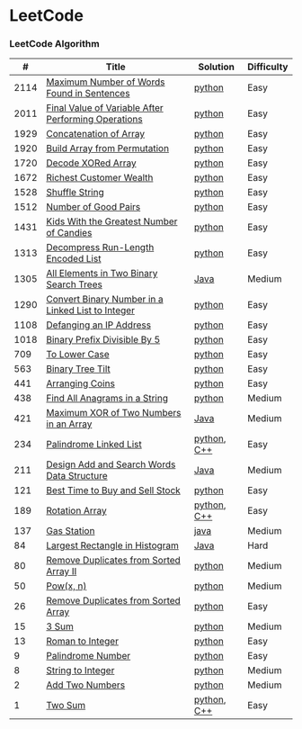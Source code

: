 LeetCode
========

### LeetCode Algorithm

| #    | Title                                                                                                                                           | Solution                                                                                                                                       | Difficulty |
|------|-------------------------------------------------------------------------------------------------------------------------------------------------|------------------------------------------------------------------------------------------------------------------------------------------------|------------|
| 2114 | [Maximum Number of Words Found in Sentences](https://leetcode.com/problems/maximum-number-of-words-found-in-sentences/)                         | [python](Algorithms/python/MaximumNumberofWordsFoundinSentences/MaximumNumberofWordsFoundinSentences.py)                                       | Easy       |
| 2011 | [Final Value of Variable After Performing Operations](https://leetcode.com/problems/final-value-of-variable-after-performing-operations/)       | [python](Algorithms/python/FinalValueOfVariableAfterPerformingOperations/FinalValueofVariableAfterPerformingOperations.py)                     | Easy       |                                                                            
| 1929 | [Concatenation of Array](https://leetcode.com/problems/concatenation-of-array/)                                                                 | [python](Algorithms/python/ConcatenationOfArray/ConcatenationOfArray.py)                                                                       | Easy       |
| 1920 | [Build Array from Permutation](https://leetcode.com/problems/build-array-from-permutation/)                                                     | [python](Algorithms/python/BuildArrayfromPermutation/BuildArrayfromPermutation.py)                                                             | Easy       |
| 1720 | [Decode XORed Array](https://leetcode.com/problems/decode-xor-ed-array/)                                                                        | [python](Algorithms/python/DecodeXORedArray/DecodeXORedArray.py)                                                                               | Easy       |
| 1672 | [Richest Customer Wealth](https://leetcode.com/problems/richest-customer-wealth)                                                                | [python](Algorithms/python/RichestCustomerWealth/)                                                                                             | Easy       |
| 1528 | [Shuffle String](https://leetcode.com/problems/shuffle-string)                                                                                  | [python](Algorithms/python/ShuffleString/ShuffleString.py)                                                                                     | Easy       |
| 1512 | [Number of Good Pairs](https://leetcode.com/problems/number-of-good-pairs)                                                                      | [python](Algorithms/python/NumberOfGoodPairs/NumberOfGoodPairs.py)                                                                             | Easy       |
| 1431 | [Kids With the Greatest Number of Candies](https://leetcode.com/problems/kids-with-the-greatest-number-of-candies/)                             | [python](Algorithms/python/KidsWiththeGreatestNumberofCandies/KidsWiththeGreatestNumberofCandies.py)                                           | Easy       |
| 1313 | [Decompress Run-Length Encoded List](https://leetcode.com/problems/decompress-run-length-encoded-list/)                                         | [python](Algorithms/python/DecompressRun-LengthEncodedList/1313-Decompress-Run-Length-Encoded-List.py)                                         | Easy       |
| 1305 | [All Elements in Two Binary Search Trees](https://leetcode.com/problems/all-elements-in-two-binary-search-trees)                                | [Java](Algorithms/Java/AllElementsInTwoBinarySearchTrees/All_Elements_in_Two_Binary_Search_Trees.java)                                         | Medium     |
| 1290 | [Convert Binary Number in a Linked List to Integer](https://leetcode.com/problems/convert-binary-number-in-a-linked-list-to-integer/)           | [python](Algorithms/python/ConvertBinaryNumberinaLinkedListtoInteger/1290.ConvertBinaryNumberinaLinkedListtoInteger.py)                        | Easy       |
| 1108 | [Defanging an IP Address](https://leetcode.com/problems/defanging-an-ip-address)                                                                | [python](Algorithms/python/DefanginganIPAddress/DefangingAnIPAddress.py)                                                                       | Easy       |
| 1018 | [Binary Prefix Divisible By 5](https://leetcode.com/problems/binary-prefix-divisible-by-5/)                                                     | [python](Algorithms/python/BinaryPrefixDivisibleBy5/BinaryPrefixDivisibleBy5.py)                                                               | Easy       |    
| 709  | [To Lower Case](https://leetcode.com/problems/to-lower-case)                                                                                    | [python](Algorithms/python/ToLowerCase/ToLowerCase.py)                                                                                         | Easy       |
| 563  | [Binary Tree Tilt](https://leetcode.com/problems/binary-tree-tilt)                                                                              | [python](Algorithms/python/BinaryTreeTilt/BinaryTreeTilt.py)                                                                                   | Easy       |
| 441  | [Arranging Coins](https://leetcode.com/problems/arranging-coins/)                                                                               | [python](Algorithms/python/ArrangingCoins/441-arranging-coins.py)                                                                              | Easy       |
| 438  | [Find All Anagrams in a String](https://leetcode.com/problems/find-all-anagrams-in-a-string/)                                                   | [python](Algorithms/python/FindAllAnagramsinaString/Find-All-Anagrams-in-a-String.py)                                                          | Medium     |
| 421  | [Maximum XOR of Two Numbers in an Array](https://leetcode.com/problems/maximum-xor-of-two-numbers-in-an-array/)                                 | [Java](Algorithms/Java/MaximumXOROfTwoNumbersInAnArray/Maximum_XOR_of_Two_Numbers_in_an_Array.java)                                            | Medium     |
| 234  | [Palindrome Linked List](https://leetcode.com/problems/palindrome-linked-list/)                                                                 | [python](Algorithms/python/PalindromeLinkedList/PalindromeLinkedList.py), [C++](Algorithms/C++/PalidromeLinkedList/PalidromeLinkedList.cpp)    | Easy       |
| 211  | [Design Add and Search Words Data Structure](https://leetcode.com/problems/design-add-and-search-words-data-structure/)                         | [Java](Algorithms/Java/DesignAddAndSearchWordsDataStructure/DesignAddAndSearchWordsDataStructure.java)                                         | Medium     |
| 121  | [Best Time to Buy and Sell Stock](https://leetcode.com/problems/best-time-to-buy-and-sell-stock/)                                               | [python](Algorithms/python/BestTimeToBuyAndSellStock/BestTimeToBuyAndSellStock.py)                                                             | Easy       |
| 189  | [Rotation Array](https://leetcode.com/problems/rotate-array/)                                                                                   | [python](Algorithms/python/RotateArray/RotateArray.py), [C++](Algorithms/C++/RotateArray/RotateArray.cpp)                                      | Easy       |
| 137  | [Gas Station](https://leetcode.com/problems/gas-station/)                                                                                       | [java](Algorithms/Java/GasStation/Gas_Station.java)                                                                                            | Medium     | 
| 84   | [Largest Rectangle in Histogram](https://leetcode.com/problems/largest-rectangle-in-histogram/)                                                 | [Java](Algorithms/Java/LargestRectangleInHistogram/LargestRectangleInHistogram.java)                                                           | Hard       |
| 80   | [Remove Duplicates from Sorted Array II](https://leetcode.com/problems/remove-duplicates-from-sorted-array-ii/)                                 | [python](Algorithms/python/RemoveDuplicatesfromSortedArrayII/80-Remove-Duplicates-from-Sorted-Array-II.py)                                     | Medium     |
| 50   | [Pow(x, n)](https://leetcode.com/problems/powx-n)                                                                                               | [python](Algorithms/python/Pow(x,n)/pow(x,n).py)                                                                                               | Medium     |
| 26   | [Remove Duplicates from Sorted Array](https://leetcode.com/problems/remove-duplicates-from-sorted-array/)                                       | [python](Algorithms/python/RemoveDuplicatesfromSortedArray/26-Remove-Duplicates-from-Sorted-Array.py)                                          | Easy       |
| 15   | [3 Sum](https://leetcode.com/problems/3sum/)                                                                                                    | [python](Algorithms/python/3Sum/3Sum.py)                                                                                                       | Medium     |
| 13   | [Roman to Integer](https://leetcode.com/problems/roman-to-integer/)                                                                             | [python](Algorithms/python/RomanToInteger/roman2integer.py)                                                                                    | Easy       |
| 9    | [Palindrome Number](https://leetcode.com/problems/palindrome-number)                                                                            | [python](Algorithms/python/PalindromeNumber/PalindromeNumber.py)                                                                               | Easy       |
| 8    | [String to Integer](https://leetcode.com/problems/string-to-integer-atoi/)                                                                      | [python](Algorithms/python/StringToInteger(atoi)/StringToInteger(atoi).py)                                                                     | Medium     |
| 2    | [Add Two Numbers](https://leetcode.com/problems/add-two-numbers/)                                                                               | [python](Algorithms/python/AddTwoNumbers/AddTwoNumbers.py)                                                                                     | Medium     |
| 1    | [Two Sum](https://leetcode.com/problems/two-sum/)                                                                                               | [python](Algorithms/python/TwoSum/Two_Sum.py), [C++](Algorithms/C++/TwoSum/twoSum.cpp)                                                         | Easy       | 

 


 
